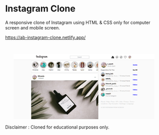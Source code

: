 # Instagram Clone

A responsive clone of Instagram using HTML & CSS only for computer screen and mobile screen.

https://ab-instagram-clone.netlify.app/

<br><div style="text-align:center;">
  <a href="https://ab-instagram-clone.netlify.app/" target="\_parent"><img src="./images/readme.png" alt="instagram-clone" style="width:450px;"/></a>
</div>

Disclaimer : Cloned for educational purposes only.

